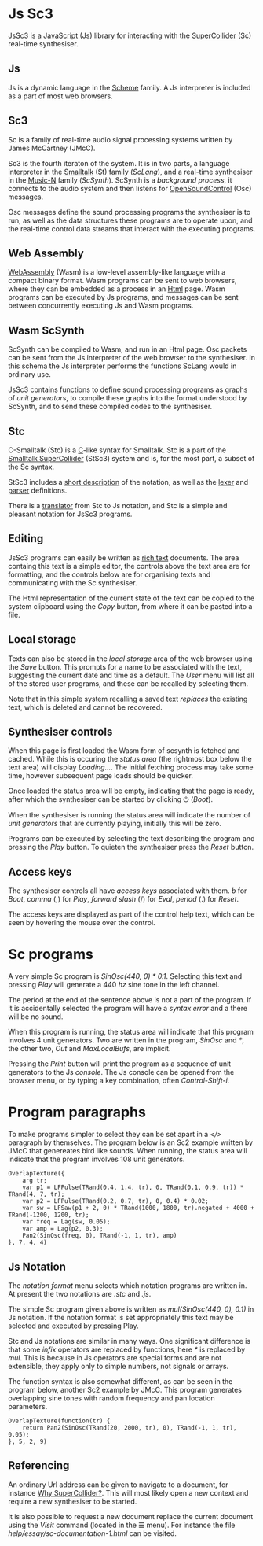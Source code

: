 # Js Sc3

[JsSc3](https://rd.slavepianos.org/t/jssc3) is a [JavaScript](https://developer.mozilla.org/en-US/docs/Web/JavaScript) (Js) library for interacting with the [SuperCollider](http://audiosynth.com/) (Sc) real-time synthesiser.

## Js

Js is a dynamic language in the [Scheme](https://www.scheme.com/tspl4/) family.  A Js interpreter is included as a part of most web browsers.

## Sc3

Sc is a family of real-time audio signal processing systems written by James McCartney (JMcC).

Sc3 is the fourth iteraton of the system.  It is in two parts, a language interpreter in the [Smalltalk](http://archive.org/details/byte-magazine-1981-08/) (St) family (_ScLang_),  and a real-time synthesiser in the [Music-N](https://doi.org/10.2307/3679463) family (_ScSynth_).  ScSynth is a _background process_, it connects to the audio system and then listens for [OpenSoundControl](https://opensoundcontrol.stanford.edu/) (Osc) messages.

Osc messages define the sound processing programs the synthesiser is to run, as well as the data structures these programs are to operate upon, and the real-time control data streams that interact with the executing programs.

## Web Assembly

[WebAssembly](https://webassembly.org/) (Wasm) is a low-level assembly-like language with a compact binary format.  Wasm programs can be sent to web browsers, where they can be embedded as a process in an [Html](https://developer.mozilla.org/en-US/docs/Web/HTML) page.  Wasm programs can be executed by Js programs, and messages can be sent between concurrently executing Js and Wasm programs.

## Wasm ScSynth

ScSynth can be compiled to Wasm, and run in an Html page.  Osc packets can be sent from the Js interpreter of the web browser to the synthesiser.  In this schema the Js interpreter performs the functions ScLang would in ordinary use.

JsSc3 contains functions to define sound processing programs as graphs of _unit generators_, to compile these graphs into the format understood by ScSynth, and to send these compiled codes to the synthesiser.

## Stc

C-Smalltalk (Stc) is a [C](http://csapp.cs.cmu.edu/3e/docs/chistory.html)-like syntax for Smalltalk.  Stc is a part of the [Smalltalk SuperCollider](https://rohandrape.net/?t=stsc3) (StSc3) system and is, for the most part, a subset of the Sc syntax.

StSc3 includes a [short description](https://rohandrape.net/?t=stsc3&e=md/c-smalltalk.md) of the notation, as well as the [lexer](https://gitlab.com/rd--/stsc3/-/blob/master/Language/Smalltalk/SuperCollider/Lexer.x) and [parser](https://gitlab.com/rd--/stsc3/-/blob/master/Language/Smalltalk/SuperCollider/Parser.y) definitions.

There is a [translator](https://rohandrape.net/pub/stsc3/html/stsc3.html) from Stc to Js notation, and Stc is a simple and pleasant notation for JsSc3 programs.

## Editing

JsSc3 programs can easily be written as [rich text](http://www.bitsavers.org/pdf/xerox/alto/BravoCourse.pdf) documents.  The area containg this text is a simple editor, the controls above the text area are for formatting, and the controls below are for organising texts and communicating with the Sc synthesiser.

The Html representation of the current state of the text can be copied to the system clipboard using the _Copy_ button, from where it can be pasted into a file.

## Local storage

Texts can also be stored in the _local storage_ area of the web browser using the _Save_ button.  This prompts for a name to be associated with the text, suggesting the current date and time as a default.  The _User_ menu will list all of the stored user programs, and these can be recalled by selecting them.

Note that in this simple system recalling a saved text _replaces_ the existing text, which is deleted and cannot be recovered.

## Synthesiser controls

When this page is first loaded the Wasm form of scsynth is fetched and cached.  While this is occuring the _status area_ (the rightmost box below the text area) will display _Loading..._.  The initial fetching process may take some time, however subsequent page loads should be quicker.

Once loaded the status area will be empty, indicating that the page is ready, after which the synthesiser can be started by clicking ⏻ (_Boot_).

When the synthesiser is running the status area will indicate the number of _unit generators_ that are currently playing, initially this will be zero.

Programs can be executed by selecting the text describing the program and pressing the _Play_ button.  To quieten the synthesiser press the _Reset_ button.

## Access keys

The synthesiser controls all have _access keys_ associated with them.
_b_ for _Boot_, _comma_ (,) for _Play_, _forward slash_ (/) for _Eval_, _period_ (.) for _Reset_.

The access keys are displayed as part of the control help text, which can be seen by hovering the mouse over the control.

# Sc programs

A very simple Sc program is _SinOsc(440, 0) * 0.1_.  Selecting this text and pressing _Play_ will generate a 440 _hz_ sine tone in the left channel.

The period at the end of the sentence above is not a part of the program.  If it is accidentally selected the program will have a _syntax error_ and a there will be no sound.

When this program is running, the status area will indicate that this program involves 4 unit generators.  Two are written in the program, _SinOsc_ and _*_, the other two, _Out_ and _MaxLocalBufs_, are implicit.

Pressing the _Print_ button will print the program as a sequence of unit generators to the Js _console_.  The Js console can be opened from the browser menu, or by typing a key combination, often _Control-Shift-i_.

# Program paragraphs

To make programs simpler to select they can be set apart in a _</>_  paragraph by themselves.  The program below is an Sc2 example written by JMcC that genereates bird like sounds.  When running, the status area will indicate that the program involves 108 unit generators.

~~~~
OverlapTexture({
	arg tr;
	var p1 = LFPulse(TRand(0.4, 1.4, tr), 0, TRand(0.1, 0.9, tr)) * TRand(4, 7, tr);
	var p2 = LFPulse(TRand(0.2, 0.7, tr), 0, 0.4) * 0.02;
	var sw = LFSaw(p1 + 2, 0) * TRand(1000, 1800, tr).negated + 4000 + TRand(-1200, 1200, tr);
	var freq = Lag(sw, 0.05);
	var amp = Lag(p2, 0.3);
	Pan2(SinOsc(freq, 0), TRand(-1, 1, tr), amp)
}, 7, 4, 4)
~~~~

## Js Notation

The _notation format_ menu selects which notation programs are written in.  At present the two notations are _.stc_ and _.js_.

The simple Sc program given above is written as _mul(SinOsc(440, 0), 0.1)_  in Js notation.  If the notation format is set appropriately this text may be selected and executed by pressing Play.

Stc and Js notations are similar in many ways.  One significant difference is that some _infix_ operators are replaced by functions, here _*_ is replaced by _mul_.  This is because in Js operators are special forms and are not extensible, they apply only to simple numbers, not signals or arrays.

The function syntax is also somewhat different, as can be seen in the program below, another Sc2 example by JMcC.  This program generates overlapping sine tones with random frequency and pan location parameters.

~~~~
OverlapTexture(function(tr) {
	return Pan2(SinOsc(TRand(20, 2000, tr), 0), TRand(-1, 1, tr), 0.05);
}, 5, 2, 9)
~~~~

## Referencing

An ordinary Url address can be given to navigate to a document, for instance [Why SuperCollider?](?e=help/essay/sc-documentation-1.html).  This will most likely open a new context and require a new synthesiser to be started.

It is also possible to request a new document replace the current document using the _Visit_ command (located in the ☰ menu).  For instance the file _help/essay/sc-documentation-1.html_ can be visited.
